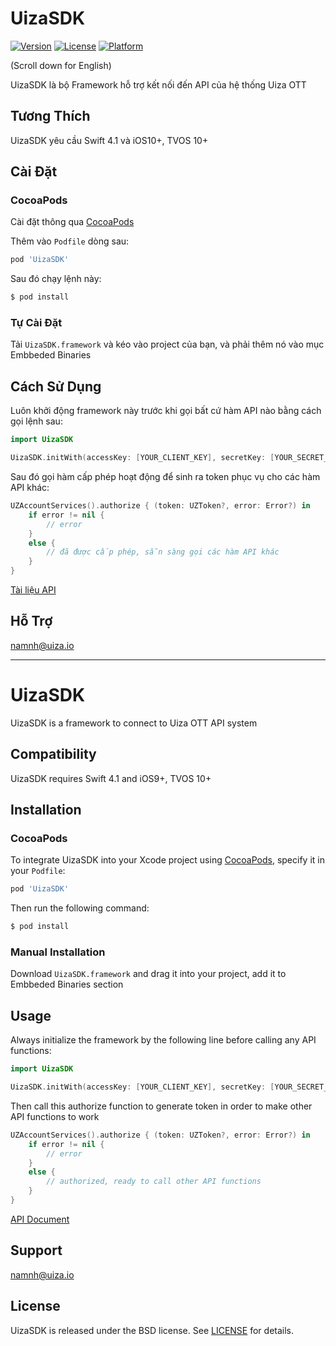 # UizaSDK
<!-- [![CI Status](http://img.shields.io/travis/uizaio/UizaSDK.svg?style=flat)](https://travis-ci.org/uizaio/UizaSDK) -->
[![Version](https://img.shields.io/cocoapods/v/UizaSDK.svg?style=flat)](http://cocoapods.org/pods/UizaSDK)
[![License](https://img.shields.io/cocoapods/l/UizaSDK.svg?style=flat)](http://cocoapods.org/pods/UizaSDK)
[![Platform](https://img.shields.io/cocoapods/p/UizaSDK.svg?style=flat)](http://cocoapods.org/pods/UizaSDK)

(Scroll down for English)

UizaSDK là bộ Framework hỗ trợ kết nối đến API của hệ thống Uiza OTT

## Tương Thích

UizaSDK yêu cầu Swift 4.1 và iOS10+, TVOS 10+

## Cài Đặt


### CocoaPods

Cài đặt thông qua [CocoaPods](http://cocoapods.org)

Thêm vào `Podfile` dòng sau:

```ruby
pod 'UizaSDK'
```

Sau đó chạy lệnh này:

```bash
$ pod install
```

### Tự Cài Đặt

Tải `UizaSDK.framework` và kéo vào project của bạn, và phải thêm nó vào mục Embbeded Binaries

## Cách Sử Dụng

Luôn khởi động framework này trước khi gọi bất cứ hàm API nào bằng cách gọi lệnh sau:

``` swift
import UizaSDK

UizaSDK.initWith(accessKey: [YOUR_CLIENT_KEY], secretKey: [YOUR_SECRET_KEY], enviroment: .production)
```

Sau đó gọi hàm cấp phép hoạt động để sinh ra token phục vụ cho các hàm API khác:

``` swift
UZAccountServices().authorize { (token: UZToken?, error: Error?) in
	if error != nil {
		// error
	}
	else {
		// đã được cấp phép, sẵn sàng gọi các hàm API khác
	}
}
```

[Tài liệu API](https://github.com/uizaio/uiza-sdk-player-ios/)

## Hỗ Trợ
namnh@uiza.io

----------------------------------------------------------------

# UizaSDK

UizaSDK is a framework to connect to Uiza OTT API system

## Compatibility

UizaSDK requires Swift 4.1 and iOS9+, TVOS 10+

## Installation


### CocoaPods

To integrate UizaSDK into your Xcode project using [CocoaPods](http://cocoapods.org), specify it in your `Podfile`:

```ruby
pod 'UizaSDK'
```

Then run the following command:

```bash
$ pod install
```

### Manual Installation

Download `UizaSDK.framework` and drag it into your project, add it to Embbeded Binaries section

## Usage

Always initialize the framework by the following line before calling any API functions:

``` swift
import UizaSDK

UizaSDK.initWith(accessKey: [YOUR_CLIENT_KEY], secretKey: [YOUR_SECRET_KEY], enviroment: .production)
```

Then call this authorize function to generate token in order to make other API functions to work

``` swift
UZAccountServices().authorize { (token: UZToken?, error: Error?) in
	if error != nil {
		// error
	}
	else {
		// authorized, ready to call other API functions
	}
}
```

[API Document](https://github.com/uizaio/uiza-sdk-player-ios/)

## Support
namnh@uiza.io

## License

UizaSDK is released under the BSD license. See [LICENSE](https://github.com/kennic/UizaSDK/blob/master/LICENSE) for details.
